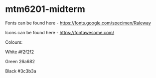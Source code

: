 # mtm6201-midterm

Fonts can be found here - https://fonts.google.com/specimen/Raleway



Icons can be found here - https://fontawesome.com/
<!--<i class="fa fa-arrow-circle-up"></i>-->


Colours:
	
White #f2f2f2

Green 26a682

Black #3c3b3a